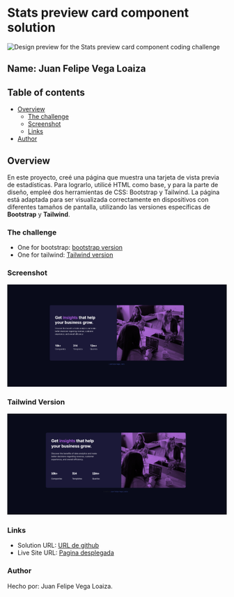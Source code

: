 # Stats preview card component solution
![Design preview for the Stats preview card component coding challenge](./design/desktop-preview.jpg)
## Name: Juan Felipe Vega Loaiza

## Table of contents

- [Overview](#overview)
  - [The challenge](#the-challenge)
  - [Screenshot](#screenshot)
  - [Links](#links)
- [Author](#author)


## Overview

En este proyecto, creé una página que muestra una tarjeta de vista previa de estadísticas. Para lograrlo, utilicé HTML como base, y para la parte de diseño, empleé dos herramientas de CSS: Bootstrap y Tailwind. La página está adaptada para ser visualizada correctamente en dispositivos con diferentes tamaños de pantalla, utilizando las versiones específicas de **Bootstrap** y **Tailwind**.

### The challenge

- One for bootstrap: [bootstrap version](http://127.0.0.1:5500/bootstrap.html)
- One for tailwind: [Tailwind version](http://127.0.0.1:5500/tailwind.html)

### Screenshot

![Bootstrap Screenshot](images/Captura%20de%20pantalla%202025-02-18%20121354.png)

### Tailwind Version
![Tailwind Screenshot](images/Captura%20de%20pantalla%202025-02-18%20122032.png)

### Links

- Solution URL: [URL de github](https://github.com/DSAW-2025-I/tailwind-bootstrap-mrvegal.git)
- Live Site URL: [Pagina desplegada](https://dsaw-2025-i.github.io/tailwind-bootstrap-mrvegal/)

### Author
Hecho por: Juan Felipe Vega Loaiza.